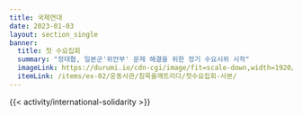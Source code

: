 ```yaml
---
title: 국제연대
date: 2023-01-03
layout: section_single
banner:
  title: 첫 수요집회
  summary: "정대협, 일본군'위안부' 문제 해결을 위한 정기 수요시위 시작"
  imageLink: https://durumi.io/cdn-cgi/image/fit=scale-down,width=1920/https://r2.womenandwarmuseum.net/exhibition/ex-02/%ec%9a%b4%eb%8f%99%ec%82%ac%ea%b4%80/%ec%b9%a8%eb%ac%b5%ec%9d%84%ea%b9%a8%ed%8a%b8%eb%a6%ac%eb%8b%a4/%ec%b2%ab%ec%88%98%ec%9a%94%ec%a7%91%ed%9a%8c%20%ec%82%ac%eb%b3%b8.jpg
  itemLink: /items/ex-02/운동사관/침묵을깨트리다/첫수요집회-사본/
---
```


{{< activity/international-solidarity >}}